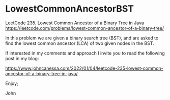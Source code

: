 # LowestCommonAncestorBST
LeetCode 235. Lowest Common Ancestor of a Binary Tree in Java
https://leetcode.com/problems/lowest-common-ancestor-of-a-binary-tree/

In this problem we are given a binary search tree (BST), and are asked
to find the lowest common ancestor (LCA) of two given nodes in the BST.

If interested in my comments and approach I invite you to read the 
following post in my blog:

https://www.johncanessa.com/2022/01/04/leetcode-235-lowest-common-ancestor-of-a-binary-tree-in-java/

Enjoy;

John
